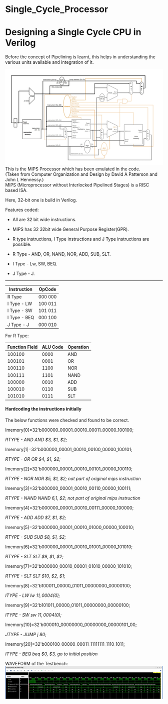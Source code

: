 # Single_Cycle_Processor

# Designing a Single Cycle CPU in Verilog #

Before the concept of Pipelining is learnt, this helps in understanding the various units available and integration of it.

![alt text](https://github.com/maheshbhatk/Single_Cycle_Processor/blob/main/images/schematic.jpg)
This is the MIPS Processor which has been emulated in the code. \
(Taken from Computer Organization and Design by David A Patterson and John L Hennessy.) \
MIPS (Microprocessor without Interlocked Pipelined Stages) is a RISC based ISA. 

Here, 32-bit one is build in Verilog. 

Features coded:

* All are 32 bit wide instructions.

* MIPS has 32 32bit wide General Purpose Register(GPR).

* R type instructions, I Type instructions and J Type instructions are possible.

* R Type - AND, OR, NAND, NOR, ADD, SUB, SLT. 

* I Type - Lw, SW, BEQ.

* J Type - J.

____________________________________________________________________________________________________________________________________________________________


Instruction   | OpCode
------------- | -------------
R Type  | 000 000
I Type - LW  | 100 011
I Type - SW  | 101 011
I Type - BEQ | 000 100
J Type - J   | 000 010

For R Type:

Function Field |   ALU Code   | Operation
-------------- | -------------| ---------
100100 | 0000  | AND
100101  | 0001 |OR
100110  | 1100  |NOR
100111  | 1101  | NAND
100000  | 0010  | ADD
100010  | 0110  | SUB
101010  | 0111  | SLT


#### Hardcoding the instructions initially 
The below functions were checked and found to be correct.

Imemory[0]=32'b000000_00001_00010_00011_00000_100100;    

*RTYPE - AND  AND $3, $1, $2;*

Imemory[1]=32'b000000_00001_00010_00100_00000_100101;     

*RTYPE - OR   OR  $4, $1, $2;*

Imemory[2]=32'b000000_00001_00010_00101_00000_100110;      

*RTYPE - NOR  NOR $5, $1, $2;  not part of original mips instruction*

Imemory[3]=32'b000000_00001_00010_00110_00000_100111;       

*RTYPE - NAND NAND $6,$1, $2;  not part of original mips instruction*

Imemory[4]=32'b000000_00001_00010_00111_00000_100000;     

*RTYPE - ADD  ADD $7, $1, $2;*  

Imemory[5]=32'b000000_00001_00010_01000_00000_100010;   

*RTYPE - SUB  SUB $8, $1, $2;*

Imemory[6]=32'b000000_00001_00010_01001_00000_101010;    

*RTYPE - SLT  SLT $9, $1, $2;*

Imemory[7]=32'b000000_00010_00001_01010_00000_101010;    

*RTYPE - SLT  SLT $10, $2, $1;*

Imemory[8]=32'b100011_00000_01011_00000000_00000100;    

*ITYPE - LW   lw $11, 0004($0);*

Imemory[9]=32'b101011_00000_01011_00000000_00000100;    

*ITYPE - SW   sw $11, 0004($0);*

Imemory[10]=32'b000010_00000000_00000000_00000101_00; 

*JTYPE - JUMP j 80;* 

Imemory[20]=32'b000100_00000_00011_11111111_1110_1011;  

*ITYPE - BEQ  beq $0, $3, go to initial position*


WAVEFORM of the Testbench:
![alt text](https://github.com/maheshbhatk/Single_Cycle_Processor/blob/main/images/waveform.jpg)
